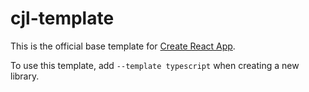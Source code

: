 # cjl-template

This is the official base template for [Create React App](https://github.com/pethersonmoreno/create-jslibrary).

To use this template, add `--template typescript` when creating a new library.